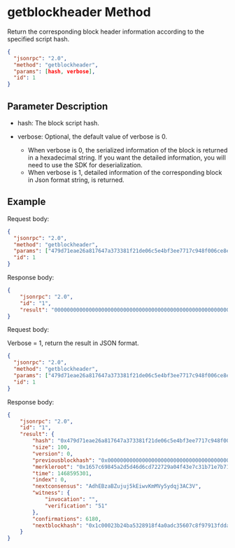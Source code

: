 ﻿# getblockheader Method

Return the corresponding block header information according to the specified script hash.

```json
{
  "jsonrpc": "2.0",
  "method": "getblockheader",
  "params": [hash, verbose],
  "id": 1
}

```

## Parameter Description

* hash: The block script hash.

* verbose: Optional, the default value of verbose is 0. 
  * When verbose is 0, the serialized information of the block is returned in a hexadecimal string. If you want the detailed information, you will need to use the SDK for deserialization. 
  * When verbose is 1, detailed information of the corresponding block in Json format string, is returned.

## Example

Request body:

```json
{
  "jsonrpc": "2.0",
  "method": "getblockheader",
  "params": ["479d71eae26a817647a373381f21de06c5e4bf3ee7717c948f006ce8e25441be"],
  "id": 1
}
```

Response body:

```json
{
    "jsonrpc": "2.0", 
    "id": "1", 
    "result": "0000000000000000000000000000000000000000000000000000000000000000000000008e29af06ec157a3d85717b1eb7317c3ef4049a7222d76c6dd4d5a24598c6571665fc885700000000f071d5fc6d2e2978a45842f05b1ac970e87d197700015100"
}
```

Request body:

Verbose = 1, return the result in JSON format.

```json
{
  "jsonrpc": "2.0",
  "method": "getblockheader",
  "params": ["479d71eae26a817647a373381f21de06c5e4bf3ee7717c948f006ce8e25441be", 1],
  "id": 1
}
```

Response body:

```json
{
    "jsonrpc": "2.0", 
    "id": "1", 
    "result": {
        "hash": "0x479d71eae26a817647a373381f21de06c5e4bf3ee7717c948f006ce8e25441be", 
        "size": 100, 
        "version": 0, 
        "previousblockhash": "0x0000000000000000000000000000000000000000000000000000000000000000", 
        "merkleroot": "0x1657c69845a2d5d46d6cd722729a04f43e7c31b71e7b71853d7a15ec06af298e", 
        "time": 1468595301, 
        "index": 0, 
        "nextconsensus": "AdhEBzaBZujuj5kEiwvKmMVy5ydqj3AC3V", 
        "witness": {
            "invocation": "", 
            "verification": "51"
        }, 
        "confirmations": 6180, 
        "nextblockhash": "0x1c00023b24ba5328918f4a0adc35607c8f97913fdda88b4eb4c571e7bc613bf4"
    }
}
```